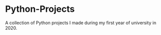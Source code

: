 # Python-Projects
A collection of Python projects I made during my first year of university in 2020.
